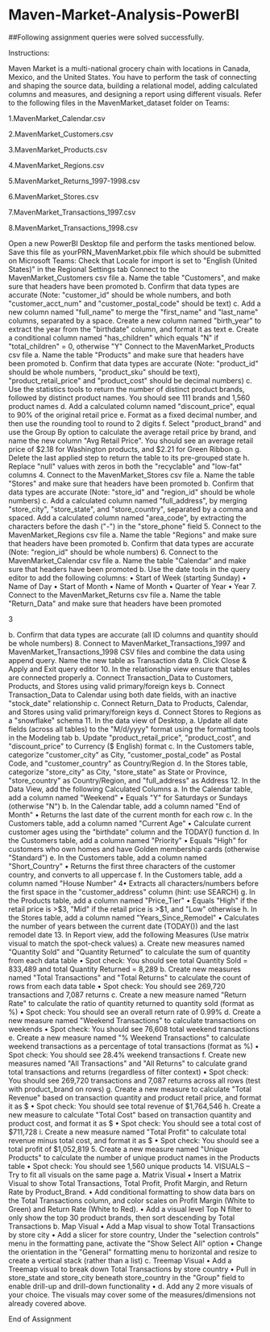 # Maven-Market-Analysis-PowerBI

##Following assignment queries were solved successfully.

Instructions:

Maven Market is a multi-national grocery chain with locations in Canada, Mexico, and the United States. You have to perform the task of connecting and shaping the source data, building a relational model, adding calculated columns and measures, and designing a report using different visuals. Refer to the following files in the MavenMarket_dataset folder on Teams:

1.MavenMarket_Calendar.csv

2.MavenMarket_Customers.csv

3.MavenMarket_Products.csv

4.MavenMarket_Regions.csv

5.MavenMarket_Returns_1997-1998.csv

6.MavenMarket_Stores.csv

7.MavenMarket_Transactions_1997.csv

8.MavenMarket_Transactions_1998.csv

Open a new PowerBI Desktop file and perform the tasks mentioned below. Save this file as yourPRN_MavenMarket.pbix file which should be submitted on Microsoft Teams:
Check that Locale for import is set to "English (United States)" in the Regional Settings tab
Connect to the MavenMarket_Customers csv file a. Name the table "Customers", and make sure that headers have been promoted b. Confirm that data types are accurate (Note: "customer_id" should be whole numbers, and both "customer_acct_num" and "customer_postal_code" should be text) c. Add a new column named "full_name" to merge the "first_name" and "last_name" columns, separated by a space. Create a new column named "birth_year" to extract the year from the "birthdate" column, and format it as text e. Create a conditional column named "has_children" which equals "N" if "total_children" = 0, otherwise "Y"
Connect to the MavenMarket_Products csv file a. Name the table "Products" and make sure that headers have been promoted
b. Confirm that data types are accurate (Note: "product_id" should be whole numbers, "product_sku" should be text), "product_retail_price" and "product_cost" should be decimal numbers) c. Use the statistics tools to return the number of distinct product brands, followed by distinct product names. You should see 111 brands and 1,560 product names d. Add a calculated column named "discount_price", equal to 90% of the original retail price e. Format as a fixed decimal number, and then use the rounding tool to round to 2 digits f. Select "product_brand" and use the Group By option to calculate the average retail price by brand, and name the new column "Avg Retail Price". You should see an average retail price of $2.18 for Washington products, and $2.21 for Green Ribbon g. Delete the last applied step to return the table to its pre-grouped state h. Replace "null" values with zeros in both the "recyclable" and "low-fat" columns 4. Connect to the MavenMarket_Stores csv file a. Name the table "Stores" and make sure that headers have been promoted b. Confirm that data types are accurate (Note: "store_id" and "region_id" should be whole numbers) c. Add a calculated column named "full_address", by merging "store_city", "store_state", and "store_country", separated by a comma and spaced. Add a calculated column named "area_code", by extracting the characters before the dash ("-") in the "store_phone" field 5. Connect to the MavenMarket_Regions csv file a. Name the table "Regions" and make sure that headers have been promoted b. Confirm that data types are accurate (Note: "region_id" should be whole numbers) 6. Connect to the MavenMarket_Calendar csv file a. Name the table "Calendar" and make sure that headers have been promoted b. Use the date tools in the query editor to add the following columns: • Start of Week (starting Sunday) • Name of Day • Start of Month • Name of Month • Quarter of Year • Year 7. Connect to the MavenMarket_Returns csv file a. Name the table "Return_Data" and make sure that headers have been promoted

3

b. Confirm that data types are accurate (all ID columns and quantity should be whole numbers) 8. Connect to MavenMarket_Transactions_1997 and MavenMarket_Transactions_1998 CSV files and combine the data using append query. Name the new table as Transaction data 9. Click Close & Apply and Exit query editor 10. In the relationship view ensure that tables are connected properly a. Connect Transaction_Data to Customers, Products, and Stores using valid primary/foreign keys b. Connect Transaction_Data to Calendar using both date fields, with an inactive "stock_date" relationship c. Connect Return_Data to Products, Calendar, and Stores using valid primary/foreign keys d. Connect Stores to Regions as a "snowflake" schema 11. In the data view of Desktop, a. Update all date fields (across all tables) to the "M/d/yyyy" format using the formatting tools in the Modeling tab b. Update "product_retail_price", "product_cost", and "discount_price" to Currency ($ English) format c. In the Customers table, categorize "customer_city" as City, "customer_postal_code" as Postal Code, and "customer_country" as Country/Region d. In the Stores table, categorize "store_city" as City, "store_state" as State or Province, "store_country" as Country/Region, and "full_address" as Address 12. In the Data View, add the following Calculated Columns a. In the Calendar table, add a column named "Weekend" • Equals "Y" for Saturdays or Sundays (otherwise "N") b. In the Calendar table, add a column named "End of Month" • Returns the last date of the current month for each row c. In the Customers table, add a column named "Current Age" • Calculate current customer ages using the "birthdate" column and the TODAY() function d. In the Customers table, add a column named "Priority" • Equals "High" for customers who own homes and have Golden membership cards (otherwise "Standard") e. In the Customers table, add a column named "Short_Country" • Returns the first three characters of the customer country, and converts to all uppercase f. In the Customers table, add a column named "House Number"
4• Extracts all characters/numbers before the first space in the "customer_address" column (hint: use SEARCH) g. In the Products table, add a column named "Price_Tier" • Equals "High" if the retail price is >$3, "Mid" if the retail price is >$1, and "Low" otherwise h. In the Stores table, add a column named "Years_Since_Remodel" • Calculates the number of years between the current date (TODAY()) and the last remodel date 13. In Report view, add the following Measures (Use matrix visual to match the spot-check values) a. Create new measures named "Quantity Sold" and "Quantity Returned" to calculate the sum of quantity from each data table • Spot check: You should see total Quantity Sold = 833,489 and total Quantity Returned = 8,289 b. Create new measures named "Total Transactions" and "Total Returns" to calculate the count of rows from each data table • Spot check: You should see 269,720 transactions and 7,087 returns c. Create a new measure named "Return Rate" to calculate the ratio of quantity returned to quantity sold (format as %) • Spot check: You should see an overall return rate of 0.99% d. Create a new measure named "Weekend Transactions" to calculate transactions on weekends • Spot check: You should see 76,608 total weekend transactions e. Create a new measure named "% Weekend Transactions" to calculate weekend transactions as a percentage of total transactions (format as %) • Spot check: You should see 28.4% weekend transactions f. Create new measures named "All Transactions" and "All Returns" to calculate grand total transactions and returns (regardless of filter context) • Spot check: You should see 269,720 transactions and 7,087 returns across all rows (test with product_brand on rows) g. Create a new measure to calculate "Total Revenue" based on transaction quantity and product retail price, and format it as $ • Spot check: You should see total revenue of $1,764,546 h. Create a new measure to calculate "Total Cost" based on transaction quantity and product cost, and format it as $ • Spot check: You should see a total cost of $711,728 i. Create a new measure named "Total Profit" to calculate total revenue minus total cost, and format it as $ • Spot check: You should see a total profit of $1,052,819
5. Create a new measure named "Unique Products" to calculate the number of unique product names in the Products table • Spot check: You should see 1,560 unique products 14. VISUALS – Try to fit all visuals on the same page a. Matrix Visual • Insert a Matrix Visual to show Total Transactions, Total Profit, Profit Margin, and Return Rate by Product_Brand. • Add conditional formatting to show data bars on the Total Transactions column, and color scales on Profit Margin (White to Green) and Return Rate (White to Red). • Add a visual level Top N filter to only show the top 30 product brands, then sort descending by Total Transactions b. Map Visual • Add a Map visual to show Total Transactions by store city • Add a slicer for store country, Under the "selection controls" menu in the formatting pane, activate the "Show Select All" option • Change the orientation in the "General" formatting menu to horizontal and resize to create a vertical stack (rather than a list) c. Treemap Visual • Add a Treemap visual to break down Total Transactions by store country • Pull in store_state and store_city beneath store_country in the "Group" field to enable drill-up and drill-down functionality • d. Add any 2 more visuals of your choice. The visuals may cover some of the measures/dimensions not already covered above.

End of Assignment
